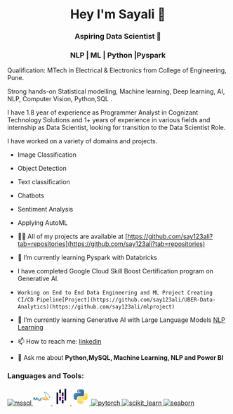 <h1 align="center">Hey I'm Sayali 👋</h1>
<h3 align="center">Aspiring Data Scientist 👾</h3>
<h3 align="center">NLP | ML | Python |Pyspark </h3> 

Qualification: MTech in Electrical & Electronics from College of Engineering, Pune.

Strong hands-on Statistical modelling, Machine learning, Deep learning, AI, NLP, Computer Vision, Python,SQL .

I have 1.8 year of experience as Programmer Analyst in Cognizant Technology Solutions and 1+ years of experience in various fields and internship as Data Scientist, looking for transition to the Data Scientist Role. 


I have worked on a variety of domains and projects.
- Image Classification
- Object Detection
- Text classification
- Chatbots
- Sentiment Analysis
- Applying AutoML

- 👨‍💻 All of my projects are available at [https://github.com/say123ali?tab=repositories](https://github.com/say123ali?tab=repositories)
- 🔭 I’m currently learning Pyspark with Databricks
-  I have completed Google Cloud Skill Boost Certification program on Generative AI.
-     Working on End to End Data Engineering and ML Project Creating CI/CD Pipeline[Project](https://github.com/say123ali/UBER-Data-Analytics)(https://github.com/say123ali/mlproject)
- 🌱 I’m currently learning Generative AI with Large Language Models [NLP Learning](https://github.com/say123ali/NLP-Projects)
- 📫 How to reach me: [linkedin](https://www.linkedin.com/in/sayali-salunkhe-a7a021b5/)
- 💬 Ask me about **Python,MySQL, Machine Learning, NLP and Power BI**

<h3 align="left">Languages and Tools:</h3>
<p align="left"> <a href="https://www.microsoft.com/en-us/sql-server" target="_blank" rel="noreferrer"> <img src="https://www.svgrepo.com/show/303229/microsoft-sql-server-logo.svg" alt="mssql" width="40" height="40"/> </a> <a href="https://www.mysql.com/" target="_blank" rel="noreferrer"> <img src="https://raw.githubusercontent.com/devicons/devicon/master/icons/mysql/mysql-original-wordmark.svg" alt="mysql" width="40" height="40"/> </a> <a href="https://pandas.pydata.org/" target="_blank" rel="noreferrer"> <img src="https://raw.githubusercontent.com/devicons/devicon/2ae2a900d2f041da66e950e4d48052658d850630/icons/pandas/pandas-original.svg" alt="pandas" width="40" height="40"/> </a> <a href="https://www.python.org" target="_blank" rel="noreferrer"> <img src="https://raw.githubusercontent.com/devicons/devicon/master/icons/python/python-original.svg" alt="python" width="40" height="40"/> </a> <a href="https://pytorch.org/" target="_blank" rel="noreferrer"> <img src="https://www.vectorlogo.zone/logos/pytorch/pytorch-icon.svg" alt="pytorch" width="40" height="40"/> </a> <a href="https://scikit-learn.org/" target="_blank" rel="noreferrer"> <img src="https://upload.wikimedia.org/wikipedia/commons/0/05/Scikit_learn_logo_small.svg" alt="scikit_learn" width="40" height="40"/> </a> <a href="https://seaborn.pydata.org/" target="_blank" rel="noreferrer"> <img src="https://seaborn.pydata.org/_images/logo-mark-lightbg.svg" alt="seaborn" width="40" height="40"/> </a> </p>

